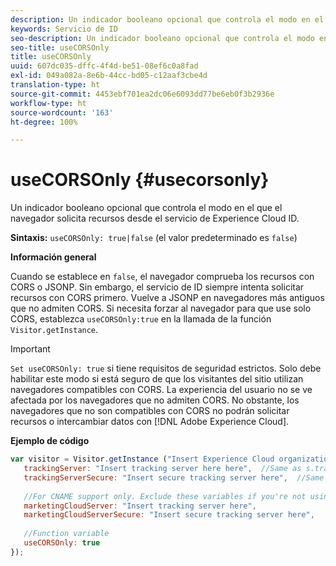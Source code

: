 ```yaml
---
description: Un indicador booleano opcional que controla el modo en el que el navegador solicita recursos desde el servicio de Experience Cloud ID.
keywords: Servicio de ID
seo-description: Un indicador booleano opcional que controla el modo en el que el navegador solicita recursos desde el servicio de Experience Cloud ID.
seo-title: useCORSOnly
title: useCORSOnly
uuid: 607dc035-dffc-4f4d-be51-08ef6c0a8fad
exl-id: 049a082a-8e6b-44cc-bd05-c12aaf3cbe4d
translation-type: ht
source-git-commit: 4453ebf701ea2dc06e6093dd77be6eb0f3b2936e
workflow-type: ht
source-wordcount: '163'
ht-degree: 100%

---
```


# useCORSOnly {#usecorsonly}

Un indicador booleano opcional que controla el modo en el que el navegador solicita recursos desde el servicio de Experience Cloud ID.

**Sintaxis:** `useCORSOnly: true|false` (el valor predeterminado es `false`)

**Información general**

Cuando se establece en `false`, el navegador comprueba los recursos con CORS o JSONP. Sin embargo, el servicio de ID siempre intenta solicitar recursos con CORS primero. Vuelve a JSONP en navegadores más antiguos que no admiten CORS. Si necesita forzar al navegador para que use solo CORS, establezca `useCORSOnly:true` en la llamada de la función `Visitor.getInstance`.

>[!IMPORTANT]
>
>`Set useCORSOnly: true` si tiene requisitos de seguridad estrictos. Solo debe habilitar este modo si está seguro de que los visitantes del sitio utilizan navegadores compatibles con CORS. La experiencia del usuario no se ve afectada por los navegadores que no admiten CORS. No obstante, los navegadores que no son compatibles con CORS no podrán solicitar recursos o intercambiar datos con [!DNL Adobe Experience Cloud].

**Ejemplo de código**

```js
var visitor = Visitor.getInstance ("Insert Experience Cloud organization ID here",{ 
   trackingServer: "Insert tracking server here here",  //Same as s.trackingServer 
   trackingServerSecure: "Insert secure tracking server here",  //Same as s.trackingServerSecure 
 
   //For CNAME support only. Exclude these variables if you're not using CNAME 
   marketingCloudServer: "Insert tracking server here", 
   marketingCloudServerSecure: "Insert secure tracking server here", 
 
   //Function variable 
   useCORSOnly: true 
});
```
